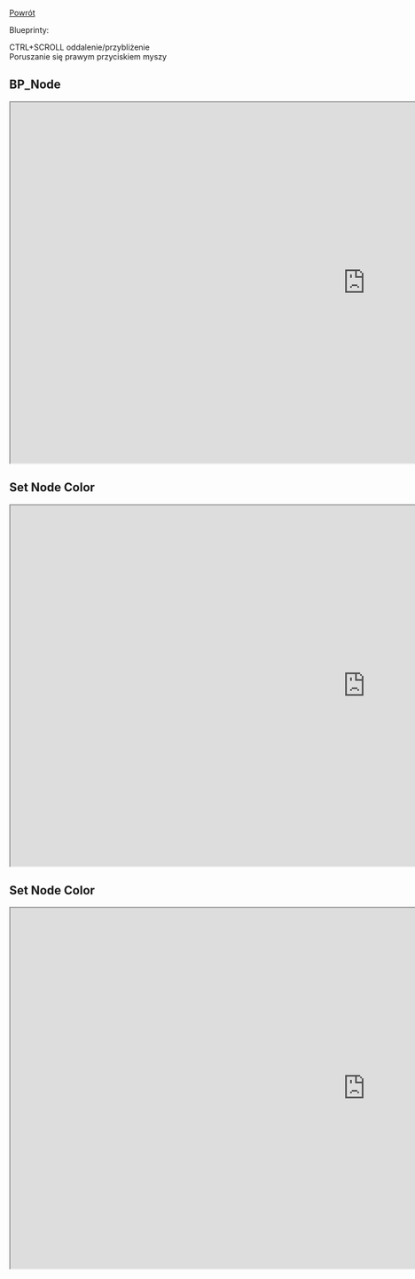 [Powrót](../README.md)<br />
 
Blueprinty:

CTRL+SCROLL oddalenie/przybliżenie  
Poruszanie się prawym przyciskiem myszy  

## BP_Node
<iframe width=1280 height=650 src="https://blueprintue.com/render/nvo60sd9" scrolling="no" allowfullscreen></iframe>


## Set Node Color
<iframe width=1280 height=650 src="https://blueprintue.com/render/iku0jj6v/" scrolling="no" allowfullscreen></iframe>


## Set Node Color
<iframe width=1280 height=650 src="https://blueprintue.com/render/8i9_fjm7/" scrolling="no" allowfullscreen></iframe>
